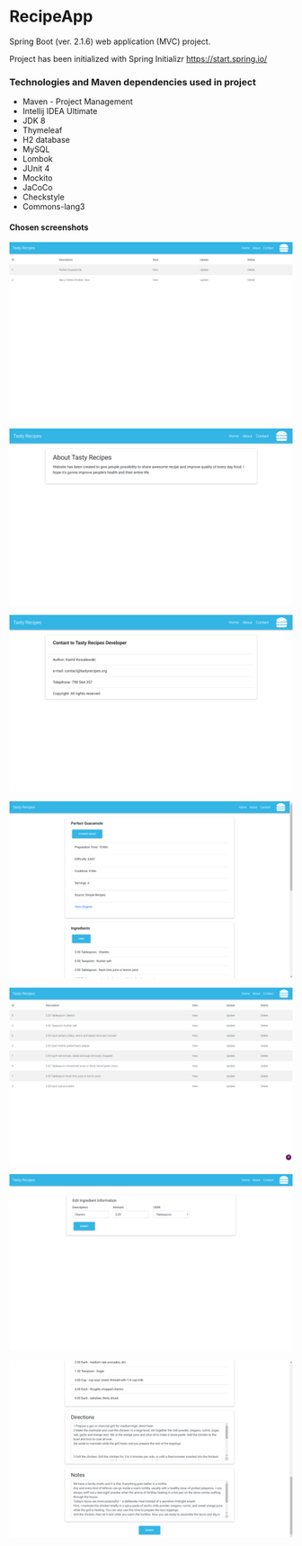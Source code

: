 # RecipeApp

Spring Boot (ver. 2.1.6) web application (MVC) project.

Project has been initialized with Spring Initializr https://start.spring.io/

### Technologies and Maven dependencies used in project
* Maven - Project Management
* Intellij IDEA Ultimate
* JDK 8
* Thymeleaf
* H2 database
* MySQL
* Lombok
* JUnit 4
* Mockito
* JaCoCo
* Checkstyle
* Commons-lang3

#### Chosen screenshots
![](assets/TastyRecipes_1.png)

![](assets/TastyRecipes_2.png)

![](assets/TastyRecipes_3.png)

![](assets/TastyRecipes_4.png)

![](assets/TastyRecipes_5.png)

![](assets/TastyRecipes_6.png)

![](assets/TastyRecipes_7.png)
